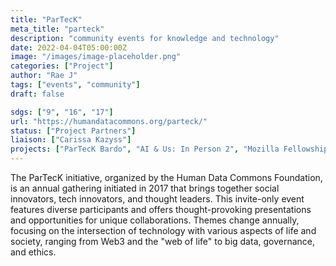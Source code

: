 ```yaml
---
title: "ParTecK"
meta_title: "parteck"
description: "community events for knowledge and technology"
date: 2022-04-04T05:00:00Z
image: "/images/image-placeholder.png"
categories: ["Project"]
author: "Rae J"
tags: ["events", "community"]
draft: false

sdgs: ["9", "16", "17"]
url: "https://humandatacommons.org/parteck/"
status: ["Project Partners"]
liaison: ["Carissa Kazyss"]
projects: ["ParTecK Bardo", "AI & Us: In Person 2", "Mozilla Fellowship Application", "AI & Us: In Person 1"]
---
```


The ParTecK initiative, organized by the Human Data Commons Foundation, is an annual gathering initiated in 2017 that brings together social innovators, tech innovators, and thought leaders. This invite-only event features diverse participants and offers thought-provoking presentations and opportunities for unique collaborations. Themes change annually, focusing on the intersection of technology with various aspects of life and society, ranging from Web3 and the "web of life" to big data, governance, and ethics.